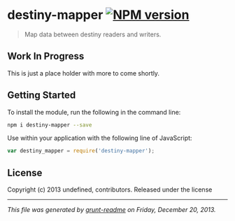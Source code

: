 # destiny-mapper [![NPM version](https://badge.fury.io/js/destiny-mapper.png)](http://badge.fury.io/js/destiny-mapper) 

> Map data between destiny readers and writers.

## Work In Progress
This is just a place holder with more to come shortly.

## Getting Started
To install the module, run the following in the command line:

```bash
npm i destiny-mapper --save
```

Use within your application with the following line of JavaScript:

```js
var destiny_mapper = require('destiny-mapper');
```





## License
Copyright (c) 2013 undefined, contributors.
Released under the  license

***

_This file was generated by [grunt-readme](https://github.com/assemble/grunt-readme) on Friday, December 20, 2013._

[grunt]: http://gruntjs.com/
[Getting Started]: https://github.com/gruntjs/grunt/blob/devel/docs/getting_started.md
[package.json]: https://npmjs.org/doc/json.html
